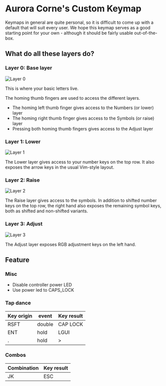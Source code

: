 # Aurora Corne's Custom Keymap

Keymaps in general are quite personal, so it is difficult to come up with a default that will suit every user. We hope this keymap serves as a good starting point for your own - although it should be fairly usable out-of-the-box.

What do all these layers do?
----------------------------

### Layer 0: Base layer

![Layer 0](https://imgur.com/8Z3ALJP.png)

This is where your basic letters live.

The homing thumb fingers are used to access the different layers.

* The homing left thumb finger gives access to the Numbers (or lower) layer
* The homing right thumb finger gives access to the Symbols (or raise) layer
* Pressing both homing thumb fingers gives access to the Adjust layer

### Layer 1: Lower

![Layer 1](https://imgur.com/FecpoXy.png)

The Lower layer gives access to your number keys on the top row. It also exposes the arrow keys in the usual Vim-style layout.

### Layer 2: Raise

![Layer 2](https://imgur.com/c416tgt.png)

The Raise layer gives access to the symbols. In addition to shifted number keys on the top row, the right hand also exposes the remaining symbol keys, both as shifted and non-shifted variants.

### Layer 3: Adjust

![Layer 3](https://imgur.com/O9SHWT1.png)

The Adjust layer exposes RGB adjustment keys on the left hand.

Feature
-------

### Misc
- Disable controller power LED 
- Use power led to CAPS_LOCK

### Tap dance 
| Key origin | event  | Key result |
|------------|--------|------------|
| RSFT       | double | CAP LOCK   |
| ENT        | hold   | LGUI       |
| .          | hold   | >          |

### Combos

| Combination        |  Key result  |
|--------------------|--------------|
| JK                 | ESC          |
